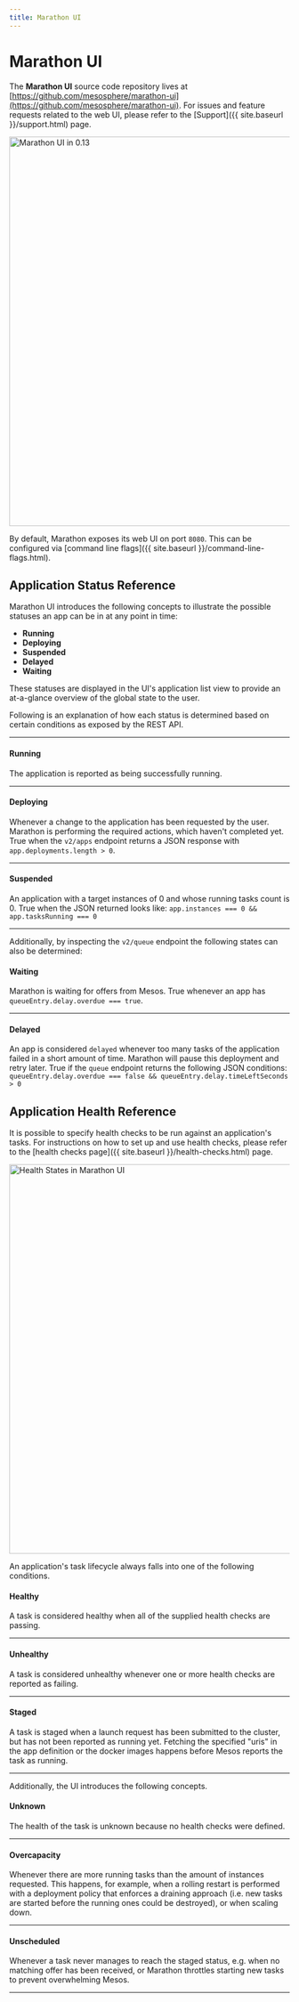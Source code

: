 ```yaml
---
title: Marathon UI
---
```


# Marathon UI

The **Marathon UI** source code repository lives at [https://github.com/mesosphere/marathon-ui](https://github.com/mesosphere/marathon-ui).
For issues and feature requests related to the web UI, please refer to the [Support]({{ site.baseurl }}/support.html) page.

<img src="{{ site.baseurl }}/img/marathon-ui-0.13.png" width="700" alt="Marathon UI in 0.13">

By default, Marathon exposes its web UI on port `8080`. This can be configured
via [command line flags]({{ site.baseurl }}/command-line-flags.html).

## Application Status Reference
Marathon UI introduces the following concepts to illustrate the possible statuses
an app can be in at any point in time:

- **Running**
- **Deploying**
- **Suspended**
- **Delayed**
- **Waiting**

These statuses are displayed in the UI's application list view to provide an
at-a-glance overview of the global state to the user.

Following is an explanation of how each status is determined based on certain
conditions as exposed by the REST API.

-----------

#### Running
The application is reported as being successfully running.

-----------

#### Deploying
Whenever a change to the application has been requested by the user. Marathon is
performing the required actions, which haven't completed yet.
True when the `v2/apps` endpoint returns a JSON response with
`app.deployments.length > 0`.

-----------

#### Suspended
An application with a target instances of 0 and whose running tasks count is 0.
True when the JSON returned looks like:
`app.instances === 0 && app.tasksRunning === 0`

-----------

Additionally, by inspecting the `v2/queue` endpoint the following states can
also be determined:

#### Waiting
Marathon is waiting for offers from Mesos. True whenever an app has
`queueEntry.delay.overdue === true`.

-----------

#### Delayed
An app is considered `delayed` whenever too many tasks of the application failed
 in a short amount of time. Marathon will pause this deployment and retry later.
True if the `queue` endpoint returns the
following JSON conditions:
`queueEntry.delay.overdue === false && queueEntry.delay.timeLeftSeconds > 0`

## Application Health Reference
It is possible to specify health checks to be run against an application's
tasks. For instructions on how to set up and use health checks, please refer to the
[health checks page]({{ site.baseurl }}/health-checks.html) page.

<img src="{{ site.baseurl }}/img/marathon-ui-health.png" width="700" alt="Health States in Marathon UI">

An application's task lifecycle always falls into one of the following
conditions.

#### Healthy
A task is considered healthy when all of the supplied health checks are
passing.

-----------

#### Unhealthy
A task is considered unhealthy whenever one or more health checks are reported
as failing.

-----------

#### Staged
A task is staged when a launch request has been submitted to the cluster, but
has not been reported as running yet. Fetching the specified "uris" in the app
definition or the docker images happens before Mesos reports the task as
running.

-----------

Additionally, the UI introduces the following concepts.

#### Unknown
The health of the task is unknown because no health checks were defined.

-----------

#### Overcapacity
Whenever there are more running tasks than the amount of instances requested.
This happens, for example, when a rolling restart is performed with a deployment
policy that enforces a draining approach (i.e. new tasks are started before the
running ones could be destroyed), or when scaling down.

-----------

#### Unscheduled
Whenever a task never manages to reach the staged status, e.g. when no
matching offer has been received, or Marathon throttles starting new tasks to
prevent overwhelming Mesos.

-----------


